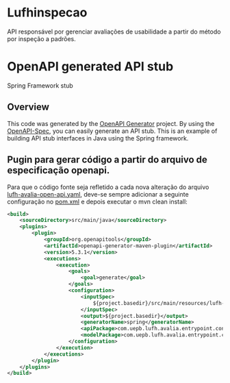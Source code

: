 # Lufhinspecao
API responsável por gerenciar avaliações de usabilidade a partir do método por inspeção a padrões.


# OpenAPI generated API stub

Spring Framework stub


## Overview
This code was generated by the [OpenAPI Generator](https://openapi-generator.tech) project.
By using the [OpenAPI-Spec](https://openapis.org), you can easily generate an API stub.
This is an example of building API stub interfaces in Java using the Spring framework.


## Pugin para gerar código a partir do arquivo de especificação openapi.

Para que o código fonte seja refletido a cada nova alteração do arquivo [lufh-avalia-open-api.yaml](src/main/resources/lufh-avalia-open-api.yaml), deve-se sempre adicionar a seguinte configuração no [pom.xml](pom.xml) e depois executar o mvn clean install:
```xml
<build>
    <sourceDirectory>src/main/java</sourceDirectory>
    <plugins>
        <plugin>
            <groupId>org.openapitools</groupId>
            <artifactId>openapi-generator-maven-plugin</artifactId>
            <version>5.3.1</version>
            <executions>
                <execution>
                    <goals>
                        <goal>generate</goal>
                    </goals>
                    <configuration>
                        <inputSpec>
                            ${project.basedir}/src/main/resources/lufh-avalia-open-api.yaml
                        </inputSpec>
                        <output>${project.basedir}</output>
                        <generatorName>spring</generatorName>
                        <apiPackage>com.uepb.lufh.avalia.entrypoint.contract.api</apiPackage>
                        <modelPackage>com.uepb.lufh.avalia.entrypoint.contract.model</modelPackage>
                    </configuration>
                </execution>
            </executions>
        </plugin>
    </plugins>
</build>
```
